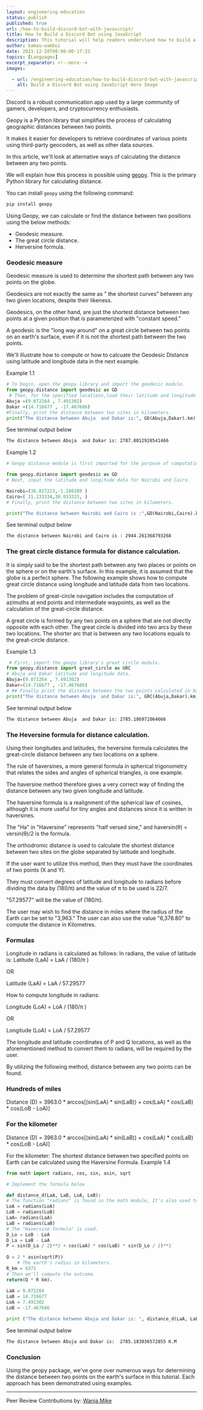 ```yaml
---
layout: engineering-education
status: publish
published: true
url: /how-to-build-discord-bot-with-javascript/
title: How to Build a Discord Bot using JavaScript
description: This tutorial will help readers understand how to build a Discord bot using JavaScript. The bot will be able to answer certain messages automatically.
author: kamau-wambui
date: 2021-12-28T00:00:00-17:33
topics: [Languages]
excerpt_separator: <!--more-->
images:

  - url: /engineering-education/how-to-build-discord-bot-with-javascript/hero.png
    alt: Build a Discord Bot using JavaScript Hero Image
---
```

Discord is a robust communication app used by a large community of gamers, developers, and cryptocurrency enthusiasts. 
<!--more-->




Geopy is a Python library that simplifies the process of calculating geographic distances between two points. 

It makes it easier for developers to retrieve coordinates of various points using third-party geocoders, as well as other data sources.

In this article, we'll look at alternative ways of calculating the distance between any two points. 

We will explain how this process is possible using [geopy](https://geopy.readthedocs.io/en/stable/). This is the primary Python library for calculating distance.

You can install `geopy` using the following command:

```Python
pip install geopy
```

Using Geopy, we can calculate or find the distance between two positions using the below methods:

- Geodesic measure.
- The great circle distance.
- Herversine formula.

### Geodesic measure
Geodesic measure is used to determine the shortest path between any two points on the globe.

Geodesics are not exactly the same as " the shortest curves" between any two given locations, despite their likeness. 

Geodesics, on the other hand, are just the shortest distance between two points at a given position that is parameterized with "constant speed." 

A geodesic is the "long way around" on a great circle between two points on an earth's surface, even if it is not the shortest path between the two points.

We'll illustrate how to compute or how to calcuate the Geodesic Distance using latitude and longitude data in the next example.

Example 1.1
```python
# To begin, open the geopy library and import the geodesic module. 
from geopy.distance import geodesic as GD
 # Then, for the specified locations,load their latitude and longitude data.
Abuja =(9.072264 , 7.491302)
Dakar =(14.716677 , -17.467686)
#Finally, print the distance between two sites in kilometers.
print("The distance between Abuja  and Dakar is:", GD(Abuja,Dakar).km)

```
See terminal output below
```bash
The distance between Abuja  and Dakar is: 2787.8012928541466
```
Example 1.2
```python
# Geopy distance module is first imported for the purpose of computations.

from geopy.distance import geodesic as GD
# Next, input the latitude and longitude data for Nairobi and Cairo.  

Nairobi=(36.817223,-1.286389 )
Cairo=( 31.233334,30.033333, )
# Finally, print the distance between two sites in kilometers. 

print("The distance between Nairobi and Cairo is :",GD(Nairobi,Cairo).km)
```
See terminal output below
```bash
The distance between Nairobi and Cairo is : 2944.261368793268
```

### The great circle distance formula for distance calculation.
It is simply said to be the shortest path between any two places or points on the sphere or on the earth's surface. In this example, it is assumed that the globe is a perfect sphere. The following example shows how to compute great circle distance using longitude and latitude data from two locations.

The problem of great-circle navigation includes the computation of azimuths at end points and intermediate waypoints, as well as the calculation of the great-circle distance.

A great circle is formed by any two points on a sphere that are not directly opposite with each other. The great circle is divided into two arcs by these two locations. The shorter arc that is between any two locations equals to the great-circle distance.

Example 1.3
```python
 # First, import the geopy library's great circle module.
from geopy.distance import great_circle as GRC
# Abuja and Dakar latitude and longitude data.
Abuja=(9.072264 , 7.491302)
Dakar=(14.716677 , -17.467686)
# ## Finally print the distance between the two points calculated in km
print("The distance between Abuja  and Dakar is:", GRC(Abuja,Dakar).km) 
```

See terminal output below

```bash
The distance between Abuja  and Dakar is: 2785.186971064666
```
### The Heversine formula for distance calculation.

Using their longitudes and latitudes, the heversine formula calculates the great-circle distance between any two locations on a sphere.

The rule of haversines, a more general formula in spherical trigonometry that relates the sides and angles of spherical triangles, is one example.

The haversine method therefore gives a very correct way of finding the distance between any two given longitude and latitude.

The haversine formula is a  realignment of the spherical law of cosines, although it is more useful for tiny angles and distances since it is written in haversines. 

The "Ha" in "Haversine" represents "half versed sine," and haversin(θ) = versin(θ)/2 is the formula.


The orthodromic distance is used to calculate the shortest distance between two sites on the globe separated by latitude and longitude.

If the user want to utilize this method, then they must have the coordinates of two points (X and Y).

They must convert degrees of latitude and longitude to radians before dividing the data by (180/π) and the value of π to be used is 22/7.

"57.29577" will be the value of (180/π). 

The user may wish to find the distance in miles where the radius of the Earth can be set to "3,963." The user can also use the value "6,378.80" to compute the distance in Kilometres.
### Formulas
Longitude in radians is calculated as follows:
In radians, the value of latitude is:
 Latitude (LaA) = LaA / (180/π )

  OR
  
Latitude (LaA) = LaA / 57.29577

How to compute longitude in radians:

Longitude (LoA) = LoA / (180/π )

 OR

Longitude (LoA) = LoA / 57.29577 

The longitude and latitude coordinates of P and Q locations, as well as the aforementioned method to convert them to radians, will be required by the user.

By utilizing the following method, distance between any two points can be found.
### Hundreds of miles

Distance (D) = 3963.0 * arccos[(sin(LaA) * sin(LaB)) + cos(LaA) * cos(LaB) * cos(LoB - LoA)]  

### For the kilometer

Distance (D) = 3963.0 * arccos[(sin(LaA) * sin(LaB)) + cos(LaA) * cos(LaB) * cos(LoB - LoA)]  

For the kilometer: The shortest distance between two specified points on Earth can be calculated using the Haversine Formula.
Example 1.4
```python
from math import radians, cos, sin, asin, sqrt

# Implement the formula below

def distance_d(LaA, LaB, LoA, LoB):
# The function "radians" is found in the math module, It's also used to convert radians to degrees.  
LoA = radians(LoA)  
LoB = radians(LoB)  
LaA= radians(LaA)  
LaB = radians(LaB) 
# The "Haversine formula" is used.
D_Lo = LoB - LoA 
D_La = LaB - LaA 
P = sin(D_La / 2)**2 + cos(LaA) * cos(LaB) * sin(D_Lo / 2)**2  
   
Q = 2 * asin(sqrt(P))   
    # The earth's radius in kilometers.
R_km = 6371  
# Then we'll compute the outcome.
return(Q * R km).
 
LaA = 9.072264
LaB = 14.716677
LoA = 7.491302
LoB = -17.467686

print ("The distance between Abuja and Dakar is: ", distance_d(LaA, LaB, LoA, LoB), "K.M")  
```
See terminal output below
```bash
The distance between Abuja and Dakar is:  2785.183036572855 K.M
```
### Conclusion
Using the geopy package, we've gone over numerous ways for determining the distance between two points on the earth's surface in this tutorial. Each approach has been demonstrated using examples.
    
---
Peer Review Contributions by: [Wanja Mike](/engineering-education/authors/michael-barasa/)